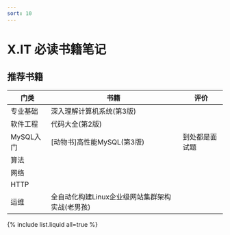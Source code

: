 ```yaml
---
sort: 10
---
```


# X.IT 必读书籍笔记


## 推荐书籍

| 门类   | 书籍 | 评价 |
| ---- | ---- |---- |
| 专业基础 | 深入理解计算机系统(第3版) |  |
| 软件工程 | 代码大全(第2版) |  |
| MySQL入门 | [动物书]高性能MySQL(第3版) | 到处都是面试题 |
| 算法 | | | 
| 网络 | | | 
| HTTP | | | 
| 运维 | 全自动化构建Linux企业级网站集群架构实战(老男孩) | | 


{% include list.liquid all=true %}
